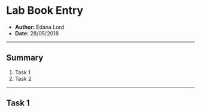 # Lab Book Entry
- **Author:** Edana Lord
- **Date:** 28/05/2018
------------------------------------------------------------------
## Summary

1. Task 1
1. Task 2

---------------------------------------------------------
## Task 1
